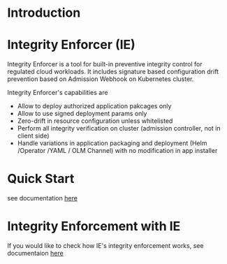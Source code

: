 # Introduction
   
# Integrity Enforcer (IE)
  Integrity Enforcer is a tool for built-in preventive integrity control for regulated cloud workloads. It includes signature based configuration drift prevention based on Admission Webhook on Kubernetes cluster.

  Integrity Enforcer's capabilities are 

  - Allow to deploy authorized application pakcages only
  - Allow to use signed deployment params only
  - Zero-drift in resource configuration unless whitelisted
  - Perform all integrity verification on cluster (admission controller, not in client side)
  - Handle variations in application packaging and deployment (Helm /Operator /YAML / OLM Channel) with no modification in app installer

# Quick Start
  see documentation [here](../README_QUICK_START.md)
 
# Integrity Enforcement with IE
  If you would like to check how IE's integrity enforcement works, see documentaion [here](../README_INTEGRITY_ENFORCEMENT.md)
  
